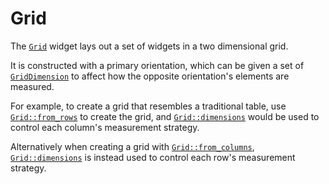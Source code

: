 # Grid

The [`Grid`][grid] widget lays out a set of widgets in a two dimensional grid.

It is constructed with a primary orientation, which can be given a set of
[`GridDimension`][grid-dimension] to affect how the opposite orientation's
elements are measured.

For example, to create a grid that resembles a traditional table, use
[`Grid::from_rows`][from-rows] to create the grid, and
[`Grid::dimensions`][dimensions] would be used to control each column's
measurement strategy.

Alternatively when creating a grid with [`Grid::from_columns`][from-columns],
[`Grid::dimensions`][dimensions] is instead used to control each row's
measurement strategy.

[grid]: <{{ docs }}/widgets/grid/struct.Grid.html>
[from-rows]: <{{ docs }}/widgets/grid/struct.Grid.html#method.from_rows>
[from-columns]: <{{ docs }}/widgets/grid/struct.Grid.html#method.from_columns>
[dimensions]: <{{ docs }}/widgets/grid/struct.Grid.html#method.dimensions>
[grid-dimension]: <{{ docs }}/widgets/grid/enum.GridDimension.html>
